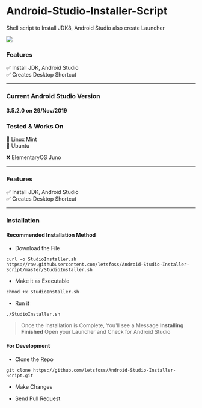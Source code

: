 # Android-Studio-Installer-Script
Shell script to Install JDK8, Android Studio also create Launcher

![](https://repository-images.githubusercontent.com/224660267/46852c00-1214-11ea-9e08-92d63b74c92f)
### Features
✅ Install JDK, Android Studio <br>
✅ Creates Desktop Shortcut


<hr>

### Current Android Studio Version
#### 3.5.2.0 on 29/Nov/2019

### Tested & Works On
🐧 Linux Mint <br>
🐧 Ubuntu <br>

❌ ElementaryOS Juno <br>

<hr>

### Features

✅ Install JDK, Android Studio <br>
✅ Creates Desktop Shortcut


<hr>

### Installation

#### Recommended Installation Method

- Download the File

```curl -o StudioInstaller.sh https://raw.githubusercontent.com/letsfoss/Android-Studio-Installer-Script/master/StudioInstaller.sh```

- Make it as Executable

```chmod +x StudioInstaller.sh```

- Run it

```./StudioInstaller.sh```

> Once the Installation is Complete, You'll see a Message **Installing Finished**
> Open your Launcher and Check for Android Studio

#### For Development

- Clone the Repo <br>

```git clone https://github.com/letsfoss/Android-Studio-Installer-Script.git```


- Make Changes <br>

- Send Pull Request
